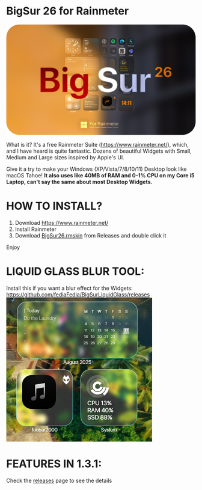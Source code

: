 BigSur 26 for Rainmeter
=======================
![Preview](https://github.com/fediaFedia/BigSurRainmeter/blob/main/preview.png)

What is it?
It's a free Rainmeter Suite (https://www.rainmeter.net/), which, and I have heard is quite fantastic.
Dozens of beautiful Widgets with Small, Medium and Large sizes inspired by Apple's UI.

Give it a try to make your Windows (XP/Vista/7/8/10/11) Desktop look like macOS Tahoe!
__It also uses like 40MB of RAM and 0-1% CPU on my Core i5 Laptop, can't say the same about most Desktop Widgets.__

# HOW TO INSTALL?

1. Download https://www.rainmeter.net/
2. Install Rainmeter 
3. Download [BigSur26.rmskin](https://github.com/fediaFedia/BigSurRainmeter/releases/tag/Release) from Releases and double click it

Enjoy 

# LIQUID GLASS BLUR TOOL:

Install this if you want a blur effect for the Widgets: https://github.com/fediaFedia/BigSurLiquidGlass/releases
![Preview](https://github.com/fediaFedia/BigSurLiquidGlass/blob/main/preview.png)

# FEATURES IN 1.3.1:

Check the [releases](https://github.com/fediaFedia/BigSurRainmeter/releases) page to see the details
